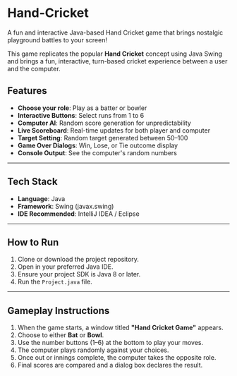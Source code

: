 # Hand-Cricket
A fun and interactive Java-based Hand Cricket game that brings nostalgic playground battles to your screen!

This game replicates the popular **Hand Cricket** concept using Java Swing and brings a fun, interactive, turn-based cricket experience between a user and the computer.

## Features

- **Choose your role**: Play as a batter or bowler
- **Interactive Buttons**: Select runs from 1 to 6
- **Computer AI**: Random score generation for unpredictability
- **Live Scoreboard**: Real-time updates for both player and computer
- **Target Setting**: Random target generated between 50–100
- **Game Over Dialogs**: Win, Lose, or Tie outcome display
- **Console Output**: See the computer's random numbers

---

## Tech Stack

- **Language**: Java
- **Framework**: Swing (javax.swing)
- **IDE Recommended**: IntelliJ IDEA / Eclipse

---

## How to Run

1. Clone or download the project repository.
2. Open in your preferred Java IDE.
3. Ensure your project SDK is Java 8 or later.
4. Run the `Project.java` file.

---

## Gameplay Instructions

1. When the game starts, a window titled **"Hand Cricket Game"** appears.
2. Choose to either **Bat** or **Bowl**.
3. Use the number buttons (1–6) at the bottom to play your moves.
4. The computer plays randomly against your choices.
5. Once out or innings complete, the computer takes the opposite role.
6. Final scores are compared and a dialog box declares the result.


